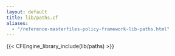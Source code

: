 ```yaml
---
layout: default
title: lib/paths.cf
aliases:
  - "/reference-masterfiles-policy-framework-lib-paths.html"
---
```


{{< CFEngine_library_include(lib/paths) >}}
